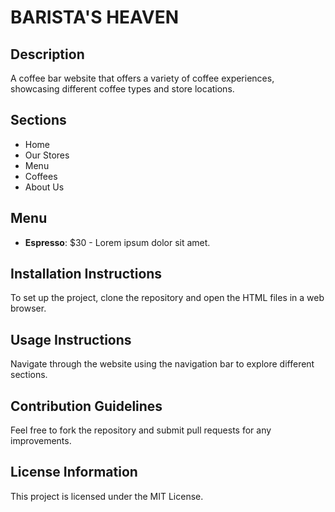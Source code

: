 # BARISTA'S HEAVEN

## Description
A coffee bar website that offers a variety of coffee experiences, showcasing different coffee types and store locations.

## Sections
- Home
- Our Stores
- Menu
- Coffees
- About Us

## Menu
- **Espresso**: $30 - Lorem ipsum dolor sit amet.

## Installation Instructions
To set up the project, clone the repository and open the HTML files in a web browser.

## Usage Instructions
Navigate through the website using the navigation bar to explore different sections.

## Contribution Guidelines
Feel free to fork the repository and submit pull requests for any improvements.

## License Information
This project is licensed under the MIT License.
